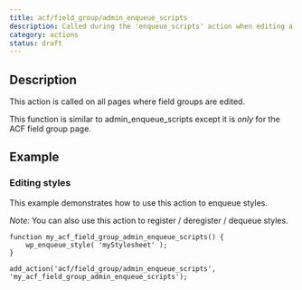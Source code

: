 ```yaml
---
title: acf/field_group/admin_enqueue_scripts
description: Called during the 'enqueue_scripts' action when editing a field group.
category: actions
status: draft
---
```


## Description
This action is called on all pages where field groups are edited.

This function is similar to admin_enqueue_scripts except it is _only_ for the ACF field group page.

## Example

### Editing styles
This example demonstrates how to use this action to enqueue styles.

_Note:_ You can also use this action to register / deregister / dequeue styles.
```
function my_acf_field_group_admin_enqueue_scripts() {
	wp_enqueue_style( 'myStylesheet' );
}

add_action('acf/field_group/admin_enqueue_scripts', 'my_acf_field_group_admin_enqueue_scripts');
```
